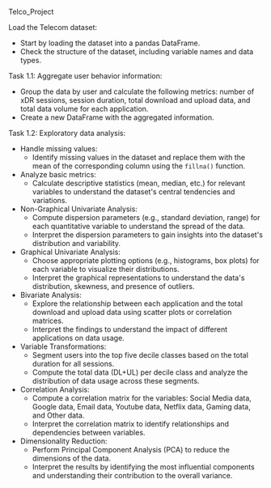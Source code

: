 Telco_Project

Load the Telecom dataset:
   - Start by loading the dataset into a pandas DataFrame.
   - Check the structure of the dataset, including variable names and data types.

Task 1.1: Aggregate user behavior information:
   - Group the data by user and calculate the following metrics: number of xDR sessions, session duration, total download and upload data, and total data volume for each application.
   - Create a new DataFrame with the aggregated information.

Task 1.2: Exploratory data analysis:
   - Handle missing values:
     - Identify missing values in the dataset and replace them with the mean of the corresponding column using the `fillna()` function.
   - Analyze basic metrics:
     - Calculate descriptive statistics (mean, median, etc.) for relevant variables to understand the dataset's central tendencies and variations.
   - Non-Graphical Univariate Analysis:
     - Compute dispersion parameters (e.g., standard deviation, range) for each quantitative variable to understand the spread of the data.
     - Interpret the dispersion parameters to gain insights into the dataset's distribution and variability.
   - Graphical Univariate Analysis:
     - Choose appropriate plotting options (e.g., histograms, box plots) for each variable to visualize their distributions.
     - Interpret the graphical representations to understand the data's distribution, skewness, and presence of outliers.
   - Bivariate Analysis:
     - Explore the relationship between each application and the total download and upload data using scatter plots or correlation matrices.
     - Interpret the findings to understand the impact of different applications on data usage.
   - Variable Transformations:
     - Segment users into the top five decile classes based on the total duration for all sessions.
     - Compute the total data (DL+UL) per decile class and analyze the distribution of data usage across these segments.
   - Correlation Analysis:
     - Compute a correlation matrix for the variables: Social Media data, Google data, Email data, Youtube data, Netflix data, Gaming data, and Other data.
     - Interpret the correlation matrix to identify relationships and dependencies between variables.
   - Dimensionality Reduction:
     - Perform Principal Component Analysis (PCA) to reduce the dimensions of the data.
     - Interpret the results by identifying the most influential components and understanding their contribution to the overall variance.
